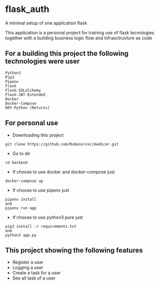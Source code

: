 # flask_auth
A minimal setup of one application flask

This application is a personal project for training use of flask tecnologies together with a building business logic flow and infrasctruvture as code

## For a building this project the following technologies were user
```
Python3
Pip3
Pipenv
Flask
Flask-SQLalchemy
Flask-JWT-Extended
Docker
Docker-Compose
DRY-Python (Returns)
```

## For personal use

- Downloading this project
```
git clone https://github.com/Rubensrvsc/medicar.git
```
- Go to dir

```
cd backend
```
- If choose to use docker and docker-compose just
```
docker-compose up
```
- If choose to use pipenv just
```
pipenv install
and
pipenv run app
```
- If choose to use python3 pure just
```
pip3 install -r requirements.txt
and
python3 app.py
```
## This project showing the following features
- Register a user
- Logging a user
- Create a task for a user
- See all task of a user



